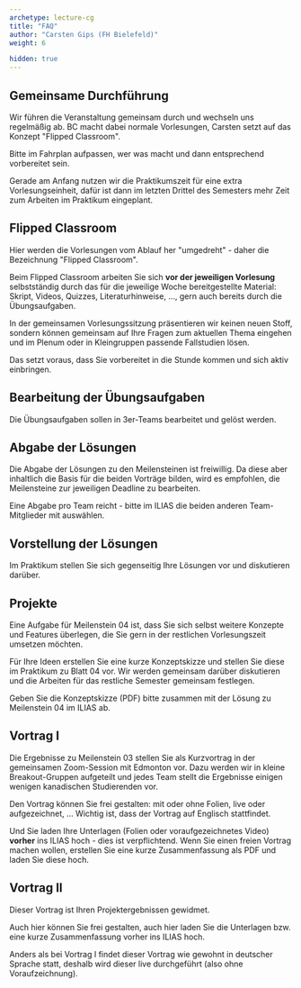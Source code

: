 ```yaml
---
archetype: lecture-cg
title: "FAQ"
author: "Carsten Gips (FH Bielefeld)"
weight: 6

hidden: true
---
```



## Gemeinsame Durchführung

Wir führen die Veranstaltung gemeinsam durch und wechseln uns regelmäßig ab. BC macht
dabei normale Vorlesungen, Carsten setzt auf das Konzept "Flipped Classroom".

Bitte im Fahrplan aufpassen, wer was macht und dann entsprechend vorbereitet sein.

Gerade am Anfang nutzen wir die Praktikumszeit für eine extra Vorlesungseinheit, dafür
ist dann im letzten Drittel des Semesters mehr Zeit zum Arbeiten im Praktikum eingeplant.


## Flipped Classroom

Hier werden die Vorlesungen vom Ablauf her "umgedreht" - daher die Bezeichnung "Flipped Classroom".

Beim Flipped Classroom arbeiten Sie sich **vor der jeweiligen Vorlesung** selbstständig
durch das für die jeweilige Woche bereitgestellte Material: Skript, Videos, Quizzes,
Literaturhinweise, ..., gern auch bereits durch die Übungsaufgaben.

In der gemeinsamen Vorlesungssitzung präsentieren wir keinen neuen Stoff, sondern können
gemeinsam auf Ihre Fragen zum aktuellen Thema eingehen und im Plenum oder in Kleingruppen
passende Fallstudien lösen.

Das setzt voraus, dass Sie vorbereitet in die Stunde kommen und sich aktiv einbringen.


## Bearbeitung der Übungsaufgaben

Die Übungsaufgaben sollen in 3er-Teams bearbeitet und gelöst werden.


## Abgabe der Lösungen

Die Abgabe der Lösungen zu den Meilensteinen ist freiwillig. Da diese aber inhaltlich die
Basis für die beiden Vorträge bilden, wird es empfohlen, die Meilensteine zur jeweiligen
Deadline zu bearbeiten.

Eine Abgabe pro Team reicht - bitte im ILIAS die beiden anderen Team-Mitglieder mit auswählen.


## Vorstellung der Lösungen

Im Praktikum stellen Sie sich gegenseitig Ihre Lösungen vor und diskutieren darüber.


## Projekte

Eine Aufgabe für Meilenstein 04 ist, dass Sie sich selbst weitere Konzepte und Features
überlegen, die Sie gern in der restlichen Vorlesungszeit umsetzen möchten.

Für Ihre Ideen erstellen Sie eine kurze Konzeptskizze und stellen Sie diese im Praktikum zu
Blatt 04 vor. Wir werden gemeinsam darüber diskutieren und die Arbeiten für das restliche
Semester gemeinsam festlegen.

Geben Sie die Konzeptskizze (PDF) bitte zusammen mit der Lösung zu Meilenstein 04 im ILIAS
ab.


## Vortrag I

Die Ergebnisse zu Meilenstein 03 stellen Sie als Kurzvortrag in der gemeinsamen Zoom-Session
mit Edmonton vor. Dazu werden wir in kleine Breakout-Gruppen aufgeteilt und jedes Team stellt
die Ergebnisse einigen wenigen kanadischen Studierenden vor.

Den Vortrag können Sie frei gestalten: mit oder ohne Folien, live oder aufgezeichnet, ...
Wichtig ist, dass der Vortrag auf Englisch stattfindet.

Und Sie laden Ihre Unterlagen (Folien oder voraufgezeichnetes Video) **vorher** ins ILIAS
hoch - dies ist verpflichtend. Wenn Sie einen freien Vortrag machen wollen, erstellen Sie
eine kurze Zusammenfassung als PDF und laden Sie diese hoch.


## Vortrag II

Dieser Vortrag ist Ihren Projektergebnissen gewidmet.

Auch hier können Sie frei gestalten, auch hier laden Sie die Unterlagen bzw. eine
kurze Zusammenfassung vorher ins ILIAS hoch.

Anders als bei Vortrag I findet dieser Vortrag wie gewohnt in deutscher Sprache
statt, deshalb wird dieser live durchgeführt (also ohne Voraufzeichnung).
